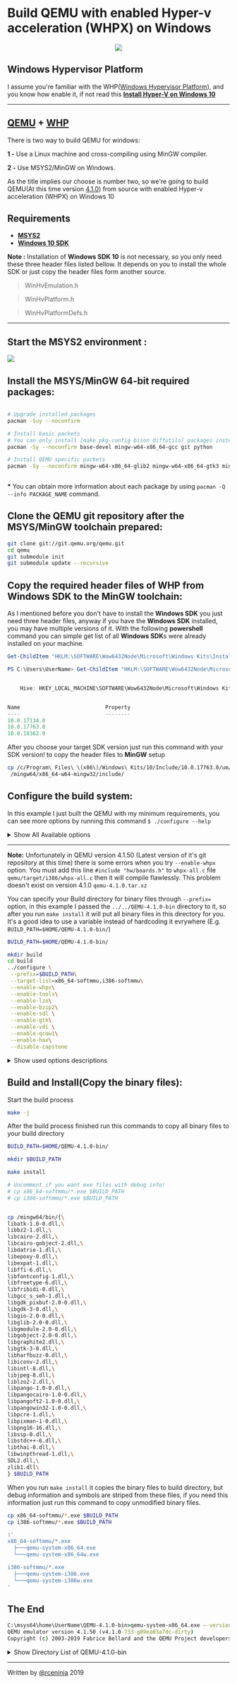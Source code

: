 # Build QEMU with enabled Hyper-v acceleration (WHPX) on Windows


<p align="center"><img src="images/Qemu-logo.png" width="auto" height="auto"></p>


## Windows Hypervisor Platform
I assume you're familiar with the WHP([Windows Hypervisor Platform](https://docs.microsoft.com/en-us/virtualization/api/)), and you know how enable it, if not read this **[Install Hyper-V on Windows 10](https://docs.microsoft.com/en-us/virtualization/hyper-v-on-windows/quick-start/enable-hyper-v)**

---

## [QEMU](https://www.qemu.org/) + [WHP](https://docs.microsoft.com/en-us/virtualization/) 

There is two way to build QEMU for windows:

  **1 -** Use a Linux machine and cross-compiling using MinGW compiler.
  
  **2 -** Use MSYS2/MinGW on Windows.
 
As the title implies our choose is number two, so we're going to build QEMU(At this time version [4.1.0](https://github.com/qemu/qemu/releases/tag/v4.1.0)) from source with enabled Hyper-v acceleration (WHPX) on Windows 10

## Requirements

- **[MSYS2](https://www.msys2.org)**
- **[Windows 10 SDK](https://developer.microsoft.com/en-us/windows/downloads/windows-10-sdk)** 

**Note :**
Installation of **Windows SDK 10** is not necessary, so you only need these three header files listed bellow.
It depends on you to install the whole SDK or just copy the header files form another source.


> WinHvEmulation.h

> WinHvPlatform.h

> WinHvPlatformDefs.h

---



## Start the MSYS2 environment :
<p align="left"><img src="images/msys_menu.png" width="auto" height="auto"></p>
<!-- ![msys_menu](images/msys_menu.PNG) -->

## Install the MSYS/MinGW 64-bit required packages:
```bash

# Upgrade installed packages
pacman -Suy --noconfirm

# Install basic packets
# You can only install [make pkg-config bison diffutils] packages instead of the whole base-devel package
pacman -Sy --noconfirm base-devel mingw-w64-x86_64-gcc git python

# Install QEMU specific packets
pacman -Sy --noconfirm mingw-w64-x86_64-glib2 mingw-w64-x86_64-gtk3 mingw-w64-x86_64-SDL2
  
```
**\***  You can obtain more information about each package by using `pacman -Q --info PACKAGE_NAME` command.


## Clone the QEMU git repository after the MSYS/MinGW toolchain prepared:
```bash
git clone git://git.qemu.org/qemu.git
cd qemu
git submodule init
git submodule update --recursive
```

## Copy the required header files of WHP from Windows SDK to the MinGW toolchain:

As I mentioned before you don't have to install the **Windows SDK** you just need three header files, anyway if you have the **Windows SDK** installed, you may have multiple versions of it.
With the following **powershell** command you can simple get list of all **Windows SDK**s were already installed on your machine.

```powershell
Get-ChildItem "HKLM:\SOFTWARE\Wow6432Node\Microsoft\Windows Kits\Installed Roots"
```

```powershell
PS C:\Users\UserName> Get-ChildItem "HKLM:\SOFTWARE\Wow6432Node\Microsoft\Windows Kits\Installed Roots"


    Hive: HKEY_LOCAL_MACHINE\SOFTWARE\Wow6432Node\Microsoft\Windows Kits\Installed Roots


Name                           Property
----                           --------
10.0.17134.0
10.0.17763.0
10.0.18362.0

```

After you choose your target SDK version just run this command with your SDK version! to copy the header files to **MinGW** setup

```bash
cp /c/Program\ Files\ \(x86\)/Windows\ Kits/10/Include/10.0.17763.0/um/WinHv*\
 /mingw64/x86_64-w64-mingw32/include/
```

## Configure the build system:

In this example I just built the QEMU with my minimum requirements, you can see more options by running this command `$ ./configure --help`

<details><summary>Show All Available options</summary>
<p>

```bash
$ ./configure --help

Usage: configure [options]
Options: [defaults in brackets after descriptions]

Standard options:
  --help                   print this message
  --prefix=PREFIX          install in PREFIX [c:/Program Files/QEMU]
  --interp-prefix=PREFIX   where to find shared libraries, etc.
                           use %M for cpu name [/usr/gnemul/qemu-%M]
  --target-list=LIST       set target list (default: build everything)
                           Available targets: aarch64-softmmu alpha-softmmu
                           arm-softmmu cris-softmmu hppa-softmmu i386-softmmu
                           lm32-softmmu m68k-softmmu microblazeel-softmmu
                           microblaze-softmmu mips64el-softmmu mips64-softmmu
                           mipsel-softmmu mips-softmmu moxie-softmmu
                           nios2-softmmu or1k-softmmu ppc64-softmmu ppc-softmmu
                           riscv32-softmmu riscv64-softmmu s390x-softmmu
                           sh4eb-softmmu sh4-softmmu sparc64-softmmu
                           sparc-softmmu tricore-softmmu unicore32-softmmu
                           x86_64-softmmu xtensaeb-softmmu xtensa-softmmu
  --target-list-exclude=LIST exclude a set of targets from the default target-list

Advanced options (experts only):
  --cross-prefix=PREFIX    use PREFIX for compile tools []
  --cc=CC                  use C compiler CC [cc]
  --iasl=IASL              use ACPI compiler IASL [iasl]
  --host-cc=CC             use C compiler CC [cc] for code run at
                           build time
  --cxx=CXX                use C++ compiler CXX [c++]
  --objcc=OBJCC            use Objective-C compiler OBJCC [cc]
  --extra-cflags=CFLAGS    append extra C compiler flags QEMU_CFLAGS
  --extra-cxxflags=CXXFLAGS append extra C++ compiler flags QEMU_CXXFLAGS
  --extra-ldflags=LDFLAGS  append extra linker flags LDFLAGS
  --cross-cc-ARCH=CC       use compiler when building ARCH guest test cases
  --cross-cc-flags-ARCH=   use compiler flags when building ARCH guest tests
  --make=MAKE              use specified make [make]
  --install=INSTALL        use specified install [install]
  --python=PYTHON          use specified python [python3]
  --smbd=SMBD              use specified smbd [/usr/sbin/smbd]
  --with-git=GIT           use specified git [git]
  --static                 enable static build [no]
  --mandir=PATH            install man pages in PATH
  --datadir=PATH           install firmware in PATH
  --docdir=PATH            install documentation in PATH
  --bindir=PATH            install binaries in PATH
  --libdir=PATH            install libraries in PATH
  --libexecdir=PATH        install helper binaries in PATH
  --sysconfdir=PATH        install config in PATH
  --localstatedir=PATH     install local state in PATH (set at runtime on win32)
  --firmwarepath=PATH      search PATH for firmware files
  --with-confsuffix=SUFFIX suffix for QEMU data inside datadir/libdir/sysconfdir []
  --with-pkgversion=VERS   use specified string as sub-version of the package
  --enable-debug           enable common debug build options
  --enable-sanitizers      enable default sanitizers
  --disable-strip          disable stripping binaries
  --disable-werror         disable compilation abort on warning
  --disable-stack-protector disable compiler-provided stack protection
  --audio-drv-list=LIST    set audio drivers list:
                           Available drivers: dsound sdl
  --block-drv-whitelist=L  Same as --block-drv-rw-whitelist=L
  --block-drv-rw-whitelist=L
                           set block driver read-write whitelist
                           (affects only QEMU, not qemu-img)
  --block-drv-ro-whitelist=L
                           set block driver read-only whitelist
                           (affects only QEMU, not qemu-img)
  --enable-trace-backends=B Set trace backend
                           Available backends: dtrace ftrace log simple syslog ust
  --with-trace-file=NAME   Full PATH,NAME of file to store traces
                           Default:trace-<pid>
  --disable-slirp          disable SLIRP userspace network connectivity
  --enable-tcg-interpreter enable TCG with bytecode interpreter (TCI)
  --enable-malloc-trim     enable libc malloc_trim() for memory optimization
  --oss-lib                path to OSS library
  --cpu=CPU                Build for host CPU [x86_64]
  --with-coroutine=BACKEND coroutine backend. Supported options:
                           ucontext, sigaltstack, windows
  --enable-gcov            enable test coverage analysis with gcov
  --gcov=GCOV              use specified gcov [gcov]
  --disable-blobs          disable installing provided firmware blobs
  --with-vss-sdk=SDK-path  enable Windows VSS support in QEMU Guest Agent
  --with-win-sdk=SDK-path  path to Windows Platform SDK (to build VSS .tlb)
  --tls-priority           default TLS protocol/cipher priority string
  --enable-gprof           QEMU profiling with gprof
  --enable-profiler        profiler support
  --enable-debug-stack-usage
                           track the maximum stack usage of stacks created by qemu_alloc_stack

Optional features, enabled with --enable-FEATURE and
disabled with --disable-FEATURE, default is enabled if available:

  system          all system emulation targets
  user            supported user emulation targets
  linux-user      all linux usermode emulation targets
  bsd-user        all BSD usermode emulation targets
  docs            build documentation
  guest-agent     build the QEMU Guest Agent
  guest-agent-msi build guest agent Windows MSI installation package
  pie             Position Independent Executables
  modules         modules support (non-Windows)
  debug-tcg       TCG debugging (default is disabled)
  debug-info      debugging information
  sparse          sparse checker

  gnutls          GNUTLS cryptography support
  nettle          nettle cryptography support
  gcrypt          libgcrypt cryptography support
  auth-pam        PAM access control
  sdl             SDL UI
  sdl-image       SDL Image support for icons
  gtk             gtk UI
  vte             vte support for the gtk UI
  curses          curses UI
  iconv           font glyph conversion support
  vnc             VNC UI support
  vnc-sasl        SASL encryption for VNC server
  vnc-jpeg        JPEG lossy compression for VNC server
  vnc-png         PNG compression for VNC server
  cocoa           Cocoa UI (Mac OS X only)
  virtfs          VirtFS
  mpath           Multipath persistent reservation passthrough
  xen             xen backend driver support
  xen-pci-passthrough    PCI passthrough support for Xen
  brlapi          BrlAPI (Braile)
  curl            curl connectivity
  membarrier      membarrier system call (for Linux 4.14+ or Windows)
  fdt             fdt device tree
  bluez           bluez stack connectivity
  kvm             KVM acceleration support
  hax             HAX acceleration support
  hvf             Hypervisor.framework acceleration support
  whpx            Windows Hypervisor Platform acceleration support
  rdma            Enable RDMA-based migration
  pvrdma          Enable PVRDMA support
  vde             support for vde network
  netmap          support for netmap network
  linux-aio       Linux AIO support
  cap-ng          libcap-ng support
  attr            attr and xattr support
  vhost-net       vhost-net kernel acceleration support
  vhost-vsock     virtio sockets device support
  vhost-scsi      vhost-scsi kernel target support
  vhost-crypto    vhost-user-crypto backend support
  vhost-kernel    vhost kernel backend support
  vhost-user      vhost-user backend support
  spice           spice
  rbd             rados block device (rbd)
  libiscsi        iscsi support
  libnfs          nfs support
  smartcard       smartcard support (libcacard)
  libusb          libusb (for usb passthrough)
  live-block-migration   Block migration in the main migration stream
  usb-redir       usb network redirection support
  lzo             support of lzo compression library
  snappy          support of snappy compression library
  bzip2           support of bzip2 compression library
                  (for reading bzip2-compressed dmg images)
  lzfse           support of lzfse compression library
                  (for reading lzfse-compressed dmg images)
  seccomp         seccomp support
  coroutine-pool  coroutine freelist (better performance)
  glusterfs       GlusterFS backend
  tpm             TPM support
  libssh          ssh block device support
  numa            libnuma support
  libxml2         for Parallels image format
  tcmalloc        tcmalloc support
  jemalloc        jemalloc support
  avx2            AVX2 optimization support
  replication     replication support
  opengl          opengl support
  virglrenderer   virgl rendering support
  xfsctl          xfsctl support
  qom-cast-debug  cast debugging support
  tools           build qemu-io, qemu-nbd and qemu-img tools
  vxhs            Veritas HyperScale vDisk backend support
  bochs           bochs image format support
  cloop           cloop image format support
  dmg             dmg image format support
  qcow1           qcow v1 image format support
  vdi             vdi image format support
  vvfat           vvfat image format support
  qed             qed image format support
  parallels       parallels image format support
  sheepdog        sheepdog block driver support
  crypto-afalg    Linux AF_ALG crypto backend driver
  capstone        capstone disassembler support
  debug-mutex     mutex debugging support
  libpmem         libpmem support

NOTE: The object files are built at the place where configure is launched
```
</p>
</details>

___


**Note:**
Unfortunately in QEMU version 4.1.50 (Latest version of it's git repository at this time) there is some errors when you try `--enable-whpx` option. You must add this line `#include "hw/boards.h"` to `whpx-all.c` file `qemu/target/i386/whpx-all.c` then it will compile flawlessly. 
This problem doesn't exist on version 4.1.0 `qemu-4.1.0.tar.xz`

<!-- It's strange because this problem only exist in the code that cloned from git not the `qemu-4.1.0.tar.xz` source code, the repo is update but this is what it is🤷🏻‍

> **Left**  : qemu-4.1.0.tar.xz             
> **Right** :  git://git.qemu.org/qemu.git

![code_diff](img/code_diff.png) -->


You can specify your Build directory for binary files through `--prefix=` option, in this example I passed the `../../QEMU-4.1.0-bin` directory to it, so after you run `make install` it will put all binary files in this directory for you. It's a good idea to use a variable instead of hardcoding it evrywhere (E.g. `BUILD_PATH=$HOME/QEMU-4.1.0-bin/`)

```bash
BUILD_PATH=$HOME/QEMU-4.1.0-bin/
```
```bash
mkdir build
cd build
../configure \
 --prefix=$BUILD_PATH\
 --target-list=x86_64-softmmu,i386-softmmu\
 --enable-whpx\
 --enable-tools\
 --enable-lzo\
 --enable-bzip2\
 --enable-sdl \
 --enable-gtk\
 --enable-vdi \
 --enable-qcow1\
 --enable-hax\
 --disable-capstone 
```


<details><summary>Show used options descriptions</summary>
<p>

```
# whpx            Windows Hypervisor Platform acceleration support

# tools           build qemu-io, qemu-nbd and qemu-img tools
# lzo             support of lzo compression library
# bzip2           support of bzip2 compression library (for reading bzip2-compressed dmg images)
# sdl             SDL UI
# gtk             gtk UI
# hax             HAX acceleration support
# vdi             vdi image format support
# qcow1           qcow v1 image format support
# capstone        capstone disassembler support
```
</p>
</details>


## Build and Install(Copy the binary files):

Start the build process
```bash
make -j
```

After the build process finished run this commands to copy all binary files to your build directory

```bash
BUILD_PATH=$HOME/QEMU-4.1.0-bin/
```

```bash
mkdir $BUILD_PATH

make install

# Uncomment if you want exe files with debug info!
# cp x86_64-softmmu/*.exe $BUILD_PATH
# cp i386-softmmu/*.exe $BUILD_PATH


cp /mingw64/bin/{\
libatk-1.0-0.dll,\
libbz2-1.dll,\
libcairo-2.dll,\
libcairo-gobject-2.dll,\
libdatrie-1.dll,\
libepoxy-0.dll,\
libexpat-1.dll,\
libffi-6.dll,\
libfontconfig-1.dll,\
libfreetype-6.dll,\
libfribidi-0.dll,\
libgcc_s_seh-1.dll,\
libgdk_pixbuf-2.0-0.dll,\
libgdk-3-0.dll,\
libgio-2.0-0.dll,\
libglib-2.0-0.dll,\
libgmodule-2.0-0.dll,\
libgobject-2.0-0.dll,\
libgraphite2.dll,\
libgtk-3-0.dll,\
libharfbuzz-0.dll,\
libiconv-2.dll,\
libintl-8.dll,\
libjpeg-8.dll,\
liblzo2-2.dll,\
libpango-1.0-0.dll,\
libpangocairo-1.0-0.dll,\
libpangoft2-1.0-0.dll,\
libpangowin32-1.0-0.dll,\
libpcre-1.dll,\
libpixman-1-0.dll,\
libpng16-16.dll,\
libssp-0.dll,\
libstdc++-6.dll,\
libthai-0.dll,\
libwinpthread-1.dll,\
SDL2.dll,\
zlib1.dll\
} $BUILD_PATH
```
When you run `make install` it copies the binary files to build directory, but debug information and symbols are striped from these files, if you need this information just run this command to copy unmodified binary files.

```bash
cp x86_64-softmmu/*.exe $BUILD_PATH
cp i386-softmmu/*.exe $BUILD_PATH

:'
x86_64-softmmu/*.exe
  ├───qemu-system-x86_64.exe
  └───qemu-system-x86_64w.exe

i386-softmmu/*.exe
  ├───qemu-system-i386.exe
  └───qemu-system-i386w.exe
'
```



## The End

```cmd
C:\msys64\home\UserName\QEMU-4.1.0-bin>qemu-system-x86_64.exe --version
QEMU emulator version 4.1.50 (v4.1.0-733-g89ea03a7dc-dirty)
Copyright (c) 2003-2019 Fabrice Bellard and the QEMU Project developers
```

<details><summary>Show Directory List of QEMU-4.1.0-bin</summary>
<p>

```bash
$  ls -la $BUILD_PATH
total 285581
drwxr-xr-x 1 UserName None        0 Sep 11 13:37 .
drwxr-xr-x 1 UserName None        0 Sep 11 13:36 ..
drwxr-xr-x 1 UserName None        0 Sep 11 13:35 applications
-rw-r--r-- 1 UserName None     3211 Sep 11 13:35 bamboo.dtb
-rw-r--r-- 1 UserName None   131072 Sep 11 13:35 bios.bin
-rw-r--r-- 1 UserName None   262144 Sep 11 13:35 bios-256k.bin
-rw-r--r-- 1 UserName None     9779 Sep 11 13:35 canyonlands.dtb
-rw-r--r-- 1 UserName None 67108864 Sep 11 13:35 edk2-aarch64-code.fd
-rw-r--r-- 1 UserName None 67108864 Sep 11 13:35 edk2-arm-code.fd
-rw-r--r-- 1 UserName None 67108864 Sep 11 13:35 edk2-arm-vars.fd
-rw-r--r-- 1 UserName None  3653632 Sep 11 13:35 edk2-i386-code.fd
-rw-r--r-- 1 UserName None  3653632 Sep 11 13:35 edk2-i386-secure-code.fd
-rw-r--r-- 1 UserName None   540672 Sep 11 13:35 edk2-i386-vars.fd
-rw-r--r-- 1 UserName None    42903 Sep 11 13:35 edk2-licenses.txt
-rw-r--r-- 1 UserName None  3653632 Sep 11 13:35 edk2-x86_64-code.fd
-rw-r--r-- 1 UserName None  3653632 Sep 11 13:35 edk2-x86_64-secure-code.fd
-rw-r--r-- 1 UserName None   240128 Sep 11 13:35 efi-e1000.rom
-rw-r--r-- 1 UserName None   240128 Sep 11 13:35 efi-e1000e.rom
-rw-r--r-- 1 UserName None   240128 Sep 11 13:35 efi-eepro100.rom
-rw-r--r-- 1 UserName None   238592 Sep 11 13:35 efi-ne2k_pci.rom
-rw-r--r-- 1 UserName None   238592 Sep 11 13:35 efi-pcnet.rom
-rw-r--r-- 1 UserName None   242688 Sep 11 13:35 efi-rtl8139.rom
-rw-r--r-- 1 UserName None   242688 Sep 11 13:35 efi-virtio.rom
-rw-r--r-- 1 UserName None   236032 Sep 11 13:35 efi-vmxnet3.rom
drwxr-xr-x 1 UserName None        0 Sep 11 13:35 firmware
-rw-r--r-- 1 UserName None   783724 Sep 11 13:35 hppa-firmware.img
drwxr-xr-x 1 UserName None        0 Sep 11 13:35 icons
drwxr-xr-x 1 UserName None        0 Sep 11 13:35 keymaps
-rw-r--r-- 1 UserName None     9216 Sep 11 13:35 kvmvapic.bin
-rwxr-xr-x 1 UserName None   139373 Sep 11 13:37 libatk-1.0-0.dll
-rwxr-xr-x 1 UserName None    74771 Sep 11 13:37 libbz2-1.dll
-rwxr-xr-x 1 UserName None  1015140 Sep 11 13:37 libcairo-2.dll
-rwxr-xr-x 1 UserName None    37749 Sep 11 13:37 libcairo-gobject-2.dll
-rwxr-xr-x 1 UserName None    36029 Sep 11 13:37 libdatrie-1.dll
-rwxr-xr-x 1 UserName None  1682539 Sep 11 13:37 libepoxy-0.dll
-rwxr-xr-x 1 UserName None   183228 Sep 11 13:37 libexpat-1.dll
-rwxr-xr-x 1 UserName None    34176 Sep 11 13:37 libffi-6.dll
-rwxr-xr-x 1 UserName None   294979 Sep 11 13:37 libfontconfig-1.dll
-rwxr-xr-x 1 UserName None   682123 Sep 11 13:37 libfreetype-6.dll
-rwxr-xr-x 1 UserName None   141883 Sep 11 13:37 libfribidi-0.dll
-rwxr-xr-x 1 UserName None    85136 Sep 11 13:37 libgcc_s_seh-1.dll
-rwxr-xr-x 1 UserName None   171040 Sep 11 13:37 libgdk_pixbuf-2.0-0.dll
-rwxr-xr-x 1 UserName None  1243245 Sep 11 13:37 libgdk-3-0.dll
-rwxr-xr-x 1 UserName None  1524386 Sep 11 13:37 libgio-2.0-0.dll
-rwxr-xr-x 1 UserName None  1162600 Sep 11 13:37 libglib-2.0-0.dll
-rwxr-xr-x 1 UserName None    26808 Sep 11 13:37 libgmodule-2.0-0.dll
-rwxr-xr-x 1 UserName None   318421 Sep 11 13:37 libgobject-2.0-0.dll
-rwxr-xr-x 1 UserName None   154260 Sep 11 13:37 libgraphite2.dll
-rwxr-xr-x 1 UserName None  6593944 Sep 11 13:37 libgtk-3-0.dll
-rwxr-xr-x 1 UserName None   984148 Sep 11 13:37 libharfbuzz-0.dll
-rwxr-xr-x 1 UserName None  1055522 Sep 11 13:37 libiconv-2.dll
-rwxr-xr-x 1 UserName None   135218 Sep 11 13:37 libintl-8.dll
-rwxr-xr-x 1 UserName None   638393 Sep 11 13:37 libjpeg-8.dll
-rwxr-xr-x 1 UserName None   143727 Sep 11 13:37 liblzo2-2.dll
-rwxr-xr-x 1 UserName None   260720 Sep 11 13:37 libpango-1.0-0.dll
-rwxr-xr-x 1 UserName None    71379 Sep 11 13:37 libpangocairo-1.0-0.dll
-rwxr-xr-x 1 UserName None    94480 Sep 11 13:37 libpangoft2-1.0-0.dll
-rwxr-xr-x 1 UserName None   101742 Sep 11 13:37 libpangowin32-1.0-0.dll
-rwxr-xr-x 1 UserName None   287905 Sep 11 13:37 libpcre-1.dll
-rwxr-xr-x 1 UserName None   677220 Sep 11 13:37 libpixman-1-0.dll
-rwxr-xr-x 1 UserName None   231911 Sep 11 13:37 libpng16-16.dll
-rwxr-xr-x 1 UserName None    21134 Sep 11 13:37 libssp-0.dll
-rwxr-xr-x 1 UserName None  1759933 Sep 11 13:37 libstdc++-6.dll
-rwxr-xr-x 1 UserName None    68018 Sep 11 13:37 libthai-0.dll
-rwxr-xr-x 1 UserName None    56844 Sep 11 13:37 libwinpthread-1.dll
-rw-r--r-- 1 UserName None     1024 Sep 11 13:35 linuxboot.bin
-rw-r--r-- 1 UserName None     1536 Sep 11 13:35 linuxboot_dma.bin
-rw-r--r-- 1 UserName None     1024 Sep 11 13:35 multiboot.bin
-rw-r--r-- 1 UserName None   767256 Sep 11 13:35 openbios-ppc
-rw-r--r-- 1 UserName None   382048 Sep 11 13:35 openbios-sparc32
-rw-r--r-- 1 UserName None  1593408 Sep 11 13:35 openbios-sparc64
-rw-r--r-- 1 UserName None    36888 Sep 11 13:35 opensbi-riscv32-virt-fw_jump.bin
-rw-r--r-- 1 UserName None    40968 Sep 11 13:35 opensbi-riscv64-sifive_u-fw_jump.bin
-rw-r--r-- 1 UserName None    40968 Sep 11 13:35 opensbi-riscv64-virt-fw_jump.bin
-rw-r--r-- 1 UserName None   156328 Sep 11 13:35 palcode-clipper
-rw-r--r-- 1 UserName None     9982 Sep 11 13:35 petalogix-ml605.dtb
-rw-r--r-- 1 UserName None     8259 Sep 11 13:35 petalogix-s3adsp1800.dtb
-rw-r--r-- 1 UserName None  1048576 Sep 11 13:35 ppc_rom.bin
-rw-r--r-- 1 UserName None     1536 Sep 11 13:35 pvh.bin
-rw-r--r-- 1 UserName None    67072 Sep 11 13:35 pxe-e1000.rom
-rw-r--r-- 1 UserName None    61440 Sep 11 13:35 pxe-eepro100.rom
-rw-r--r-- 1 UserName None    61440 Sep 11 13:35 pxe-ne2k_pci.rom
-rw-r--r-- 1 UserName None    61440 Sep 11 13:35 pxe-pcnet.rom
-rw-r--r-- 1 UserName None    61440 Sep 11 13:35 pxe-rtl8139.rom
-rw-r--r-- 1 UserName None    60416 Sep 11 13:35 pxe-virtio.rom
-rw-r--r-- 1 UserName None      850 Sep 11 13:35 QEMU,cgthree.bin
-rw-r--r-- 1 UserName None     1402 Sep 11 13:35 QEMU,tcx.bin
-rw-r--r-- 1 UserName None    18752 Sep 11 13:35 qemu_vga.ndrv
-rwxr-xr-x 1 UserName None    86016 Sep 11 13:35 qemu-edid.exe
-rwxr-xr-x 1 UserName None   400896 Sep 11 13:35 qemu-ga.exe
-rwxr-xr-x 1 UserName None  1538560 Sep 11 13:35 qemu-img.exe
-rwxr-xr-x 1 UserName None  1491456 Sep 11 13:35 qemu-io.exe
-rw-r--r-- 1 UserName None   154542 Sep 11 13:35 qemu-nsis.bmp
-rwxr-xr-x 1 UserName None  9132032 Sep 11 13:35 qemu-system-i386.exe
-rwxr-xr-x 1 UserName None  9132032 Sep 11 13:35 qemu-system-i386w.exe
-rwxr-xr-x 1 UserName None  9165312 Sep 11 13:35 qemu-system-x86_64.exe
-rwxr-xr-x 1 UserName None  9165312 Sep 11 13:35 qemu-system-x86_64w.exe
-rw-r--r-- 1 UserName None    42608 Sep 11 13:35 s390-ccw.img
-rw-r--r-- 1 UserName None    67232 Sep 11 13:35 s390-netboot.img
-rwxr-xr-x 1 UserName None  1275183 Sep 11 13:37 SDL2.dll
-rw-r--r-- 1 UserName None     4096 Sep 11 13:35 sgabios.bin
drwxr-xr-x 1 UserName None        0 Sep 11 13:35 share
-rw-r--r-- 1 UserName None  1667280 Sep 11 13:35 skiboot.lid
-rw-r--r-- 1 UserName None   930656 Sep 11 13:35 slof.bin
-rw-r--r-- 1 UserName None       20 Sep 11 13:35 spapr-rtas.bin
-rw-r--r-- 1 UserName None   310010 Sep 11 13:35 trace-events-all
-rw-r--r-- 1 UserName None   349148 Sep 11 13:35 u-boot.e500
-rw-r--r-- 1 UserName None   524288 Sep 11 13:35 u-boot-sam460-20100605.bin
-rw-r--r-- 1 UserName None    38400 Sep 11 13:35 vgabios.bin
-rw-r--r-- 1 UserName None    38912 Sep 11 13:35 vgabios-ati.bin
-rw-r--r-- 1 UserName None    27648 Sep 11 13:35 vgabios-bochs-display.bin
-rw-r--r-- 1 UserName None    38400 Sep 11 13:35 vgabios-cirrus.bin
-rw-r--r-- 1 UserName None    38912 Sep 11 13:35 vgabios-qxl.bin
-rw-r--r-- 1 UserName None    28160 Sep 11 13:35 vgabios-ramfb.bin
-rw-r--r-- 1 UserName None    38912 Sep 11 13:35 vgabios-stdvga.bin
-rw-r--r-- 1 UserName None    38912 Sep 11 13:35 vgabios-virtio.bin
-rw-r--r-- 1 UserName None    38912 Sep 11 13:35 vgabios-vmware.bin
-rwxr-xr-x 1 UserName None    93720 Sep 11 13:37 zlib1.dll

```
</p>
</details>

---

Written by [@rceninja](https://twitter.com/rceninja) 2019